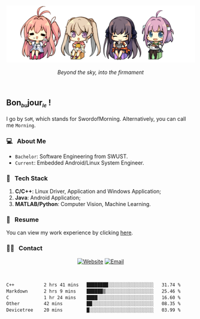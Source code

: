 <img src="./pic/Aokana.png">
<p align="center"><em>Beyond the sky, into the firmament</em></p>

<br/>

## Bon<sub><em><font size=2>bu</font></em></sub>jour<sub><em><font size=2>le</font></em></sub> !

I go by `SoM`, which stands for SwordofMorning. Alternatively, you can call me `Morning`.

### 💻 &nbsp; About Me

- `Bachelor`: Software Engineering from SWUST.
- `Current`: Embedded Android/Linux System Engineer.

### 🔧 &nbsp; Tech Stack

1. **C/C++**: Linux Driver, Application and Windows Application;
2. **Java**: Android Application;
3. **MATLAB/Python**: Computer Vision, Machine Learning.

### 📝 &nbsp; Resume

You can view my work experience by clicking <a href="https://swordofmorning.com/index.php/contact/">here</a>.

### 🤝🏻 &nbsp; Contact

<p align="center">
<a href="https://swordofmorning.com/"><img alt="Website" src="https://img.shields.io/badge/Website-swordofmorning.com-blue?style=flat-square&logo=google-chrome"></a>
<a href="mailto:master@xiaojintao.email
"><img alt="Email" src="https://img.shields.io/badge/Email-master@xiaojintao.email-blue?style=flat-square&logo=gmail"></a>
</p>

<br/>

<!--START_SECTION:waka-->

```txt
C++           2 hrs 41 mins   ████████░░░░░░░░░░░░░░░░░   31.74 %
Markdown      2 hrs 9 mins    ██████▒░░░░░░░░░░░░░░░░░░   25.46 %
C             1 hr 24 mins    ████░░░░░░░░░░░░░░░░░░░░░   16.60 %
Other         42 mins         ██░░░░░░░░░░░░░░░░░░░░░░░   08.35 %
Devicetree    20 mins         █░░░░░░░░░░░░░░░░░░░░░░░░   03.99 %
```

<!--END_SECTION:waka-->
